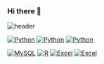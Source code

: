 ### Hi there 👋

<!--
**dohyeonCD/dohyeonCD** is a ✨ _special_ ✨ repository because its `README.md` (this file) appears on your GitHub profile.

Here are some ideas to get you started:

- 🔭 I’m currently working on ...
- 🌱 I’m currently learning ...
- 👯 I’m looking to collaborate on ...
- 🤔 I’m looking for help with ...
- 💬 Ask me about ...
- 📫 How to reach me: ...
- 😄 Pronouns: ...
- ⚡ Fun fact: ...
-->

![header](https://capsule-render.vercel.app/api?type=waving&color=auto&height=300&section=header&text=capsule%20render&fontSize=90)

[![Python](https://img.shields.io/badge/Python-FF9900?style=flat-square&logo=Python&logoColor=gray)](https://github.com/dohyeonCD/Python_1)
[![Python](https://img.shields.io/badge/Python-FF8800?style=flat-square&logo=Python&logoColor=gray)](https://github.com/dohyeonCD/Python_2)
[![Python](https://img.shields.io/badge/Python-F46D01?style=flat-square&logo=Python&logoColor=gray)](https://github.com/dohyeonCD/Python_3)

[![MySQL](https://img.shields.io/badge/MySQL-417598?style=flat-square&logo=MySQL&logoColor=white)](https://github.com/dohyeonCD/SQL)
[![R](https://img.shields.io/badge/R-6CADDF?style=flat-square&logo=R&logoColor=gray)](https://github.com/dohyeonCD/R)
[![Excel](https://img.shields.io/badge/Excel-37814A?style=flat-square&logo=microsoft&logoColor=white)](https://github.com/dohyeonCD/Excel_1)
[![Excel](https://img.shields.io/badge/Excel-006600?style=flat-square&logo=microsoft&logoColor=white)](https://github.com/dohyeonCD/Excel_2)
